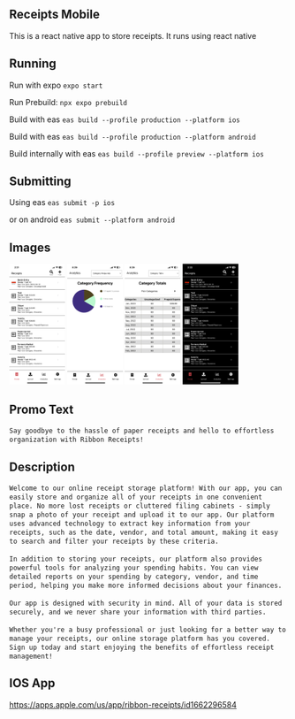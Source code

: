 ## Receipts Mobile

This is a react native app to store receipts. It runs using react native

## Running
Run with expo `expo start` 

Run Prebuild: `npx expo prebuild`

Build with eas `eas build --profile production --platform ios`

Build with eas `eas build --profile production --platform android`

Build internally with eas `eas build --profile preview --platform ios`
## Submitting
Using eas `eas submit -p ios`

or on android `eas submit --platform android `

## Images
<img src="images/image1.png" alt= “” width="20%">
<img src="images/IMG_0790.PNG" alt= “” width="20%">
<img src="images/IMG_0791.PNG" alt= “” width="20%">
<img src="images/image0.png" alt= “” width="20%">


## Promo Text
```
Say goodbye to the hassle of paper receipts and hello to effortless organization with Ribbon Receipts!
```

## Description
```
Welcome to our online receipt storage platform! With our app, you can easily store and organize all of your receipts in one convenient place. No more lost receipts or cluttered filing cabinets - simply snap a photo of your receipt and upload it to our app. Our platform uses advanced technology to extract key information from your receipts, such as the date, vendor, and total amount, making it easy to search and filter your receipts by these criteria.

In addition to storing your receipts, our platform also provides powerful tools for analyzing your spending habits. You can view detailed reports on your spending by category, vendor, and time period, helping you make more informed decisions about your finances.

Our app is designed with security in mind. All of your data is stored securely, and we never share your information with third parties.

Whether you're a busy professional or just looking for a better way to manage your receipts, our online storage platform has you covered. Sign up today and start enjoying the benefits of effortless receipt management!
```

## IOS App
https://apps.apple.com/us/app/ribbon-receipts/id1662296584